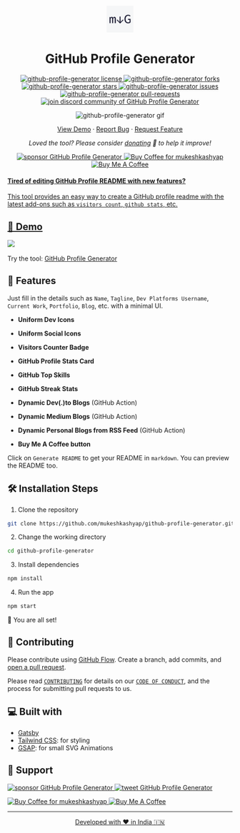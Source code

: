 <p align="center">
  <a href="https://mukeshkashyap.github.io/gh-profile-generator">
    <img alt="GitHub Profile Generator" src="./src/images/mdg.png" width="60" />
  </a>
</p>
<h1 align="center">
  GitHub Profile Generator
</h1>

<p align="center">
<a href="https://github.com/mukeshkashyap/github-profile-generator/blob/master/LICENSE" target="blank">
<img src="https://img.shields.io/github/license/mukeshkashyap/github-profile-generator?style=flat-square" alt="github-profile-generator license" />
</a>
<a href="https://github.com/mukeshkashyap/github-profile-generator/fork" target="blank">
<img src="https://img.shields.io/github/forks/mukeshkashyap/github-profile-generator?style=flat-square" alt="github-profile-generator forks"/>
</a>
<a href="https://github.com/mukeshkashyap/github-profile-generator/stargazers" target="blank">
<img src="https://img.shields.io/github/stars/mukeshkashyap/github-profile-generator?style=flat-square" alt="github-profile-generator stars"/>
</a>
<a href="https://github.com/mukeshkashyap/github-profile-generator/issues" target="blank">
<img src="https://img.shields.io/github/issues/mukeshkashyap/github-profile-generator?style=flat-square" alt="github-profile-generator issues"/>
</a>
<a href="https://github.com/mukeshkashyap/github-profile-generator/pulls" target="blank">
<img src="https://img.shields.io/github/issues-pr/mukeshkashyap/github-profile-generator?style=flat-square" alt="github-profile-generator pull-requests"/>
</a>
<a href="https://discord.gg/HHMs7Eg" target="blank">
<img src="https://img.shields.io/discord/735303195105951764?label=Join%20Community&logo=discord&style=flat-square" alt="join discord community of GitHub Profile Generator"/>
</a>
</p>

<p align="center"><img src="./src/images/github-profile-generator.gif" alt="github-profile-generator gif" /></p>

<p align="center">
    <a href="https://mukeshkashyap.github.io/gh-profile-generator" target="blank">View Demo</a>
    ·
    <a href="https://github.com/mukeshkashyap/github-profile-generator/issues/new/choose">Report Bug</a>
    ·
    <a href="https://github.com/mukeshkashyap/github-profile-generator/issues/new/choose">Request Feature</a>
</p>

<p align="center">
<i>Loved the tool? Please consider <a href="https://paypal.me/mukeshkashyap/10">donating</a>  💸 to help it improve!</i>
</p>

<p align="center">
<a href="https://www.paypal.me/mukeshkashyap"><img src="https://img.shields.io/badge/support-PayPal-blue?logo=PayPal&style=flat-square&label=Donate" alt="sponsor GitHub Profile Generator"/>
</a>
<a href='https://ko-fi.com/A0A81XXSX' target='_blank'><img height='23' width="100" src='https://cdn.ko-fi.com/cdn/kofi3.png?v=2' alt='Buy Coffee for mukeshkashyap' />
</a>
<a href="https://www.buymeacoffee.com/mukeshkashyap" target="_blank"><img src="https://cdn.buymeacoffee.com/buttons/default-orange.png" alt="Buy Me A Coffee" height="23" width="100" style="border-radius:1px" />
</p>

#### Tired of editing GitHub Profile README with new features?

This tool provides an easy way to create a GitHub profile readme with the latest add-ons such as `visitors count`, `github stats`, etc.

## 🚀 Demo

<a href="https://mukeshkashyap.github.io/gh-profile-generator" target="blank">
<img src="https://img.shields.io/website?url=https%3A%2F%2Fmukeshkashyap.github.io%2Fgh-profile-generator&logo=github&style=flat-square" />
</a>

Try the tool: [GitHub Profile Generator](https://mukeshkashyap.github.io/gh-profile-generator)

## 🧐 Features

Just fill in the details such as `Name`, `Tagline`, `Dev Platforms Username`, `Current Work`, `Portfolio`, `Blog`, etc. with a minimal UI.

- **Uniform Dev Icons**

- **Uniform Social Icons**

- **Visitors Counter Badge**

- **GitHub Profile Stats Card**

- **GitHub Top Skills**

- **GitHub Streak Stats**

- **Dynamic Dev(.)to Blogs** (GitHub Action)

- **Dynamic Medium Blogs** (GitHub Action)

- **Dynamic Personal Blogs from RSS Feed** (GitHub Action)

- **Buy Me A Coffee button**

Click on `Generate README` to get your README in `markdown`.
You can preview the README too.

## 🛠️ Installation Steps

1. Clone the repository

```bash
git clone https://github.com/mukeshkashyap/github-profile-generator.git
```

2. Change the working directory

```bash
cd github-profile-generator
```

3. Install dependencies

```bash
npm install
```

4. Run the app

```bash
npm start
```

🌟 You are all set!

## 🍰 Contributing

Please contribute using [GitHub Flow](https://guides.github.com/introduction/flow). Create a branch, add commits, and [open a pull request](https://github.com/mukeshkashyap/github-profile-generator/compare).

Please read [`CONTRIBUTING`](CONTRIBUTING.md) for details on our [`CODE OF CONDUCT`](CODE_OF_CONDUCT.md), and the process for submitting pull requests to us.

## 💻 Built with

- [Gatsby](https://www.gatsbyjs.com/)
- [Tailwind CSS](https://tailwindcss.com/): for styling
- [GSAP](https://greensock.com/gsap/): for small SVG Animations

## 🙏 Support

<p align="left">
<a href="https://www.paypal.me/mukeshkashyap/10"><img src="https://ionicabizau.github.io/badges/paypal.svg" alt="sponsor GitHub Profile Generator"/>
</a>
<a href="https://twitter.com/intent/tweet?text=Wow:&url=https%3A%2F%2Fmukeshkashyap.github.io%2Fgithub-profile-generator">
<img src="https://img.shields.io/twitter/url?style=social&url=https%3A%2F%2Fmukeshkashyap.github.io%2Fgithub-profile-generator" alt="tweet GitHub Profile Generator"/>
</a>
</p>

<p align="left">
  <a href='https://ko-fi.com/A0A81XXSX' target='_blank'><img height='23' width="100" src='https://cdn.ko-fi.com/cdn/kofi3.png?v=2' alt='Buy Coffee for mukeshkashyap' />
  </a>
  <a href="https://www.buymeacoffee.com/mukeshkashyap" target="_blank"><img src="https://cdn.buymeacoffee.com/buttons/default-orange.png" alt="Buy Me A Coffee" height="23" width="100" style="border-radius:2px" />
</p>

<hr>
<p align="center">
Developed with ❤️ in India 🇮🇳 
</p>
